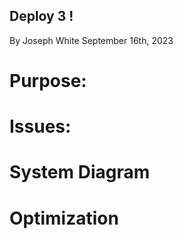 ## Deploy 3 ! 

By Joseph White
September 16th, 2023


# Purpose:


# Issues:


# System Diagram



# Optimization 
